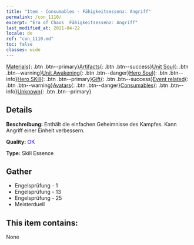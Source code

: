 ```yaml
---
title: "Item - Consumables - Fähigkeitsessenz: Angriff"
permalink: /con_1110/
excerpt: "Era of Chaos  Fähigkeitsessenz: Angriff"
last_modified_at: 2021-04-22
locale: de
ref: "con_1110.md"
toc: false
classes: wide
---
```

 [Materials](/ItemsDE/){: .btn .btn--primary}[Artifacts](/ItemsDE/Artifacts/){: .btn .btn--success}[Unit Soul](/ItemsDE/UnitSoul/){: .btn .btn--warning}[Unit Awakening](/ItemsDE/UnitAwakening/){: .btn .btn--danger}[Hero Soul](/ItemsDE/HeroSoul/){: .btn .btn--info}[Hero SKill](/ItemsDE/HeroSkill/){: .btn .btn--primary}[Gift](/ItemsDE/Gift/){: .btn .btn--success}[Event related](/ItemsDE/Events/){: .btn .btn--warning}[Avatars](/ItemsDE/Avatars/){: .btn .btn--danger}[Consumables](/ItemsDE/Consumables/){: .btn .btn--info}[Unknown](/ItemsDE/Unknown/){: .btn .btn--primary}

## Details
 **Beschreibung:** Enthält die einfachen Geheimnisse des Kampfes. Kann Angriff einer Einheit verbessern.

 **Quality:** <span style="color: #0000CD">OK</span>

 **Type:** Skill Essence

## Gather

*    Engelsprüfung - 1 
*    Engelsprüfung - 13 
*    Engelsprüfung - 25 
*    Meisterduell 

## This item contains:

  None

